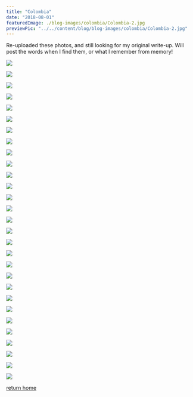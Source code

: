 ```yaml
---
title: "Colombia"
date: "2018-08-01"
featuredImage: ./blog-images/colombia/Colombia-2.jpg
previewPic: "../../content/blog/blog-images/colombia/Colombia-2.jpg"
---
```


Re-uploaded these photos, and still looking for my original write-up.
Will post the words when I find them, or what I remember from memory!

![](./blog-images/colombia/Colombia-13.jpg)

![](./blog-images/colombia/Colombia-14.jpg)

![](./blog-images/colombia/Colombia-15.jpg)

![](./blog-images/colombia/Colombia-20.jpg)

![](./blog-images/colombia/Colombia-18.jpg)

![](./blog-images/colombia/Colombia-19.jpg)

![](./blog-images/colombia/Colombia-21.jpg)

![](./blog-images/colombia/Colombia-17.jpg)

![](./blog-images/colombia/Colombia-16.jpg)

![](./blog-images/colombia/Colombia-24.jpg)

![](./blog-images/colombia/Colombia-22.jpg)

![](./blog-images/colombia/Colombia-23.jpg)

![](./blog-images/colombia/Colombia-25.jpg)

![](./blog-images/colombia/Colombia-26.jpg)

![](./blog-images/colombia/Colombia-8.jpg)

![](./blog-images/colombia/Colombia-31.jpg)

![](./blog-images/colombia/Colombia-10.jpg)

![](./blog-images/colombia/Colombia-27.jpg)

![](./blog-images/colombia/Colombia-6.jpg)

![](./blog-images/colombia/Colombia-3.jpg)

![](./blog-images/colombia/Colombia-4.jpg)

![](./blog-images/colombia/Colombia-5.jpg)

![](./blog-images/colombia/Colombia-9.jpg)

![](./blog-images/colombia/Colombia-33.jpg)

![](./blog-images/colombia/Colombia-29.jpg)

![](./blog-images/colombia/Colombia-30.jpg)

![](./blog-images/colombia/Colombia-2.jpg)

![](./blog-images/colombia/Colombia-32.jpg)

![](./blog-images/colombia/Colombia-28.jpg)


[return home](https://coreyhodge.net)















